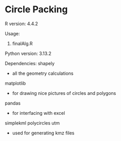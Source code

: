 # Circle Packing


R version: 4.4.2

Usage: 

1) finalAlg.R 





Python version: 3.13.2

Dependencies:
shapely
- all the geometry calculations
  
matplotlib
- for drawing nice pictures of circles and polygons
  
pandas
- for interfacing with excel
  
simplekml
polycircles
utm
- used for generating kmz files
